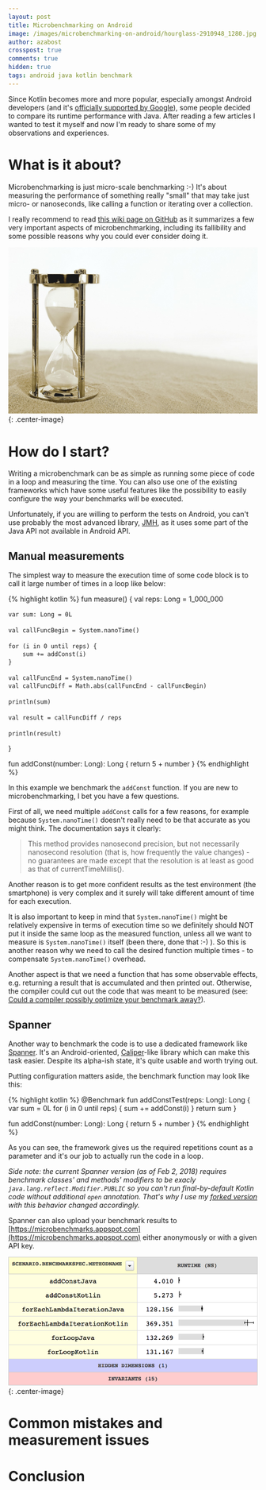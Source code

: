 ```yaml
---
layout: post
title: Microbenchmarking on Android
image: /images/microbenchmarking-on-android/hourglass-2910948_1280.jpg
author: azabost
crosspost: true
comments: true
hidden: true
tags: android java kotlin benchmark
---
```


Since Kotlin becomes more and more popular, especially amongst Android developers (and it's [officially supported by Google](https://android-developers.googleblog.com/2017/05/android-announces-support-for-kotlin.html)), some people decided to compare its runtime performance with Java. After reading a few articles I wanted to test it myself and now I'm ready to share some of my observations and experiences.

# What is it about? #

Microbenchmarking is just micro-scale benchmarking :-) It's about measuring the performance of something really "small" that may take just micro- or nanoseconds, like calling a function or iterating over a collection.

I really recommend to read [this wiki page on GitHub](https://github.com/google/caliper/wiki/JavaMicrobenchmarks) as it summarizes a few very important aspects of microbenchmarking, including its fallibility and some possible reasons why you could ever consider doing it.

![Hourglass](/images/microbenchmarking-on-android/hourglass-2910948_1280.jpg){: .center-image}

# How do I start? #

Writing a microbenchmark can be as simple as running some piece of code in a loop and measuring the time. You can also use one of the existing frameworks which have some useful features like the possibility to easily configure the way your benchmarks will be executed.

Unfortunately, if you are willing to perform the tests on Android, you can't use probably the most advanced library, [JMH](http://openjdk.java.net/projects/code-tools/jmh/), as it uses some part of the Java API not available in Android API.

## Manual measurements ##

The simplest way to measure the execution time of some code block is to call it large number of times in a loop like below:

{% highlight kotlin %}
fun measure() {
    val reps: Long = 1_000_000

    var sum: Long = 0L

    val callFuncBegin = System.nanoTime()

    for (i in 0 until reps) {
        sum += addConst(i)
    }

    val callFuncEnd = System.nanoTime()
    val callFuncDiff = Math.abs(callFuncEnd - callFuncBegin)

    println(sum)

    val result = callFuncDiff / reps

    println(result)
}

fun addConst(number: Long): Long {
    return 5 + number
}
{% endhighlight %}

In this example we benchmark the `addConst` function. If you are new to microbenchmarking, I bet you have a few questions.

First of all, we need multiple `addConst` calls for a few reasons, for example because `System.nanoTime()` doesn't really need to be that accurate as you might think. The documentation says it clearly:

> This method provides nanosecond precision, but not necessarily nanosecond resolution (that is, how frequently the value changes) - no guarantees are made except that the resolution is at least as good as that of currentTimeMillis().

Another reason is to get more confident results as the test environment (the smartphone) is very complex and it surely will take different amount of time for each execution.

It is also important to keep in mind that `System.nanoTime()` might be relatively expensive in terms of execution time so we definitely should NOT put it inside the same loop as the measured function, unless all we want to measure is `System.nanoTime()` itself (been there, done that :-) ). So this is another reason why we need to call the desired function multiple times - to compensate `System.nanoTime()` overhead.

Another aspect is that we need a function that has some observable effects, e.g. returning a result that is accumulated and then printed out. Otherwise, the compiler could cut out the code that was meant to be measured (see: [Could a compiler possibly optimize your benchmark away?](https://github.com/google/caliper/wiki/JavaMicrobenchmarkReviewCriteria)).

## Spanner ##

Another way to benchmark the code is to use a dedicated framework like [Spanner](https://github.com/cmelchior/spanner). It's an Android-oriented, [Caliper](https://github.com/google/caliper)-like library which can make this task easier. Despite its alpha-ish state, it's quite usable and worth trying out.

Putting configuration matters aside, the benchmark function may look like this:

{% highlight kotlin %}
@Benchmark
fun addConstTest(reps: Long): Long {
    var sum = 0L
    for (i in 0 until reps) {
        sum += addConst(i)
    }
    return sum
}

fun addConst(number: Long): Long {
    return 5 + number
}
{% endhighlight %}

As you can see, the framework gives us the required repetitions count as a parameter and it's our job to actually run the code in a loop.

_Side note: the current Spanner version (as of Feb 2, 2018) requires benchmark classes' and methods' modifiers to be exacly `java.lang.reflect.Modifier.PUBLIC` so you can't run final-by-default Kotlin code without additional `open` annotation. That's why I use my [forked version](https://github.com/azabost/spanner) with this behavior changed accordingly._

Spanner can also upload your benchmark results to [https://microbenchmarks.appspot.com](https://microbenchmarks.appspot.com) either anonymously or with a given API key.

![Spanner results](/images/microbenchmarking-on-android/spanner-result.png){: .center-image}

# Common mistakes and measurement issues #

<!-- Oracle guide -->
<!-- Caliper guide -->
<!-- Subsequent executions will be faster thanks to JIT -->

# Conclusion #

<!--  -->
